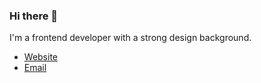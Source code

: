 ### Hi there 👋

I'm a frontend developer with a strong design background.

- [Website](https://samakintunde.com)
- [Email](mailto:hello@samakintunde.com)

<!--
**samakintunde37/samakintunde37** is a ✨ _special_ ✨ repository because its `README.md` (this file) appears on your GitHub profile.

Here are some ideas to get you started:

- 🔭 I’m currently working on ...
- 🌱 I’m currently learning ...
- 👯 I’m looking to collaborate on ...
- 🤔 I’m looking for help with ...
- 💬 Ask me about ...
- 📫 How to reach me: ...
- 😄 Pronouns: ...
- ⚡ Fun fact: ...
-->
